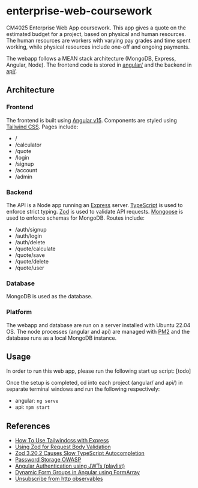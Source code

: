 # enterprise-web-coursework

CM4025 Enterprise Web App coursework. This app gives a quote on the estimated budget for a project, based on physical and human resources. The human resources are workers with varying pay grades and time spent working, while physical resources include one-off and ongoing payments.

The webapp follows a MEAN stack architecture (MongoDB, Express, Angular, Node). The frontend code is stored in [angular/](./angular/) and the backend in [api/](./api/).

## Architecture

### Frontend

The frontend is built using [Angular v15](https://angular.io/). Components are styled using [Tailwind CSS](https://tailwindcss.com/). Pages include:

- /
- /calculator
- /quote
- /login
- /signup
- /account
- /admin

### Backend

The API is a Node app running an [Express](https://expressjs.com/) server. [TypeScript](https://www.typescriptlang.org/) is used to enforce strict typing. [Zod](https://zod.dev/) is used to validate API requests. [Mongoose](https://mongoosejs.com/docs/) is used to enforce schemas for MongoDB. Routes include:

- /auth/signup
- /auth/login
- /auth/delete
- /quote/calculate
- /quote/save
- /quote/delete
- /quote/user

### Database

MongoDB is used as the database.

### Platform

The webapp and database are run on a server installed with Ubuntu 22.04 OS. The node processes (angular and api) are managed with [PM2](https://pm2.keymetrics.io/) and the database runs as a local MongoDB instance.

## Usage

In order to run this web app, please run the following start up script:
[todo]

Once the setup is completed, cd into each project (angular/ and api/) in separate terminal windows and run the following respectively:

- angular: `ng serve`
- api: `npm start`

## References

- [How To Use Tailwindcss with Express](https://daily.dev/blog/how-to-use-tailwindcss-with-node-js-express-and-pug#add-tailwindcss)
- [Using Zod for Request Body Validation](https://dev.to/franciscomendes10866/schema-validation-with-zod-and-expressjs-111p)
- [Zod 3.20.2 Causes Slow TypeScript Autocompletion](https://stackoverflow.com/a/74901864)
- [Password Storage OWASP](https://cheatsheetseries.owasp.org/cheatsheets/Password_Storage_Cheat_Sheet.html)
- [Angular Authentication using JWTs (playlist)](https://youtube.com/playlist?list=PLhzRPVQgdM8XDD5abg0helsgs_o5nEF06)
- [Dynamic Form Groups in Angular using FormArray](https://blog.angular-university.io/angular-form-array/)
- [Unsubscribe from http observables](https://stackoverflow.com/a/57274287)